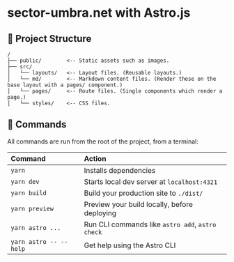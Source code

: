 # sector-umbra.net with Astro.js

## 🚀 Project Structure

```text
/
├── public/        <-- Static assets such as images.
├── src/
│   └── layouts/   <-- Layout files. (Reusable layouts.)
│   └── md/        <-- Markdown content files. (Render these on the base layout with a pages/ component.)
│   └── pages/     <-- Route files. (Single components which render a page.)
│   └── styles/    <-- CSS files.
```

## 🧞 Commands

All commands are run from the root of the project, from a terminal:

| Command                | Action                                           |
| :--------------------- | :----------------------------------------------- |
| `yarn`                 | Installs dependencies                            |
| `yarn dev`             | Starts local dev server at `localhost:4321`      |
| `yarn build`           | Build your production site to `./dist/`          |
| `yarn preview`         | Preview your build locally, before deploying     |
| `yarn astro ...`       | Run CLI commands like `astro add`, `astro check` |
| `yarn astro -- --help` | Get help using the Astro CLI                     |
